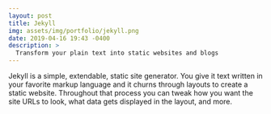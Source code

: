 ```yaml
---
layout: post
title: Jekyll
img: assets/img/portfolio/jekyll.png
date: 2019-04-16 19:43 -0400
description: >
  Transform your plain text into static websites and blogs
---
```


Jekyll is a simple, extendable, static site generator. You give it text written
in your favorite markup language and it churns through layouts to create a
static website. Throughout that process you can tweak how you want the site URLs
to look, what data gets displayed in the layout, and more.
